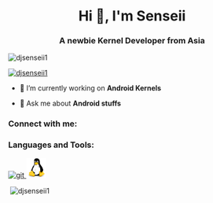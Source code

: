 <h1 align="center">Hi 👋, I'm Senseii</h1>
<h3 align="center">A newbie Kernel Developer from Asia</h3>

<p align="left"> <img src="https://komarev.com/ghpvc/?username=djsenseii1&label=Profile%20views&color=0e75b6&style=flat" alt="djsenseii1" /> </p>

<p align="left"> <a href="https://github.com/ryo-ma/github-profile-trophy"><img src="https://github-profile-trophy.vercel.app/?username=djsenseii1" alt="djsenseii1" /></a> </p>

- 🔭 I’m currently working on **Android Kernels**

- 💬 Ask me about **Android stuffs**

<h3 align="left">Connect with me:</h3>
<p align="left">
</p>

<h3 align="left">Languages and Tools:</h3>
<p align="left"> <a href="https://git-scm.com/" target="_blank" rel="noreferrer"> <img src="https://www.vectorlogo.zone/logos/git-scm/git-scm-icon.svg" alt="git" width="40" height="40"/> </a> <a href="https://www.linux.org/" target="_blank" rel="noreferrer"> <img src="https://raw.githubusercontent.com/devicons/devicon/master/icons/linux/linux-original.svg" alt="linux" width="40" height="40"/> </a> </p>

<p>&nbsp;<img align="center" src="https://github-readme-stats.vercel.app/api?username=djsenseii1&show_icons=true&locale=en" alt="djsenseii1" /></p>
